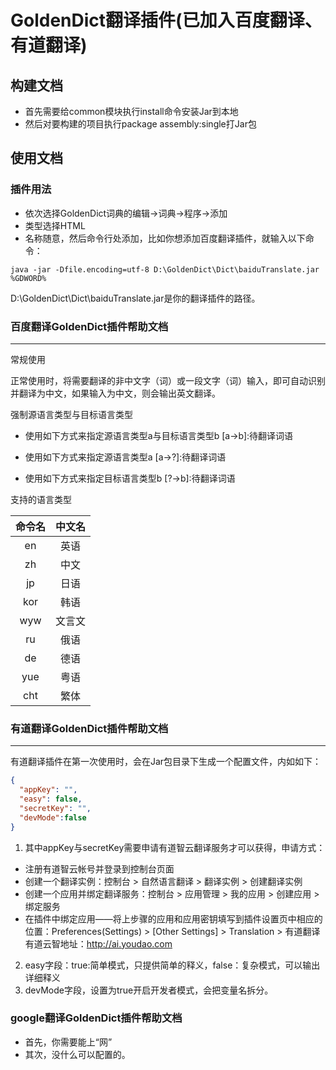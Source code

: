 # GoldenDict翻译插件(已加入百度翻译、有道翻译)
## 构建文档
- 首先需要给common模块执行install命令安装Jar到本地
- 然后对要构建的项目执行package assembly:single打Jar包
## 使用文档

### 插件用法
- 依次选择GoldenDict词典的编辑->词典->程序->添加
- 类型选择HTML
- 名称随意，然后命令行处添加，比如你想添加百度翻译插件，就输入以下命令：
```
java -jar -Dfile.encoding=utf-8 D:\GoldenDict\Dict\baiduTranslate.jar %GDWORD%
```
D:\GoldenDict\Dict\baiduTranslate.jar是你的翻译插件的路径。

### 百度翻译GoldenDict插件帮助文档

---

常规使用

正常使用时，将需要翻译的非中文字（词）或一段文字（词）输入，即可自动识别并翻译为中文，如果输入为中文，则会输出英文翻译。

强制源语言类型与目标语言类型

- 使用如下方式来指定源语言类型a与目标语言类型b
      [a->b]:待翻译词语

- 使用如下方式来指定源语言类型a
      [a->?]:待翻译词语
- 使用如下方式来指定目标语言类型b
      [?->b]:待翻译词语

支持的语言类型

| 命令名  | 中文名  |
| :--: | :--: |
|  en  |  英语  |
|  zh  |  中文  |
|  jp  |  日语  |
| kor  |  韩语  |
| wyw  | 文言文  |
|  ru  |  俄语  |
|  de  |  德语  |
| yue  |  粤语  |
| cht  |  繁体  |

### 有道翻译GoldenDict插件帮助文档

---
有道翻译插件在第一次使用时，会在Jar包目录下生成一个配置文件，内如如下：
```json
{
  "appKey": "",
  "easy": false,
  "secretKey": "",
  "devMode":false
}
```
1. 其中appKey与secretKey需要申请有道智云翻译服务才可以获得，申请方式：
- 注册有道智云帐号并登录到控制台页面
- 创建一个翻译实例：控制台 > 自然语言翻译 > 翻译实例 > 创建翻译实例
- 创建一个应用并绑定翻译服务：控制台 > 应用管理 > 我的应用 > 创建应用 > 绑定服务
- 在插件中绑定应用——将上步骤的应用和应用密钥填写到插件设置页中相应的位置：Preferences(Settings) > [Other Settings] > Translation > 有道翻译
有道云智地址：http://ai.youdao.com
2. easy字段：true:简单模式，只提供简单的释义，false：复杂模式，可以输出详细释义
3. devMode字段，设置为true开启开发者模式，会把变量名拆分。

### google翻译GoldenDict插件帮助文档

- 首先，你需要能上“网”
- 其次，没什么可以配置的。